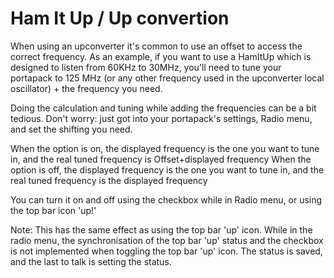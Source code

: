 # Ham It Up / Up convertion

When using an upconverter it's common to use an offset to access the correct frequency. As an example, if you want to use a HamItUp which is designed to listen from 60KHz to 30MHz, you'll need to tune your portapack to 125 MHz (or any other frequency used in the upconverter local oscillator) + the frequency you need.

Doing the calculation and tuning while adding the frequencies can be a bit tedious. Don't worry: just got into your portapack's settings, Radio menu, and set the shifting you need.

When the option is on, the displayed frequency is the one you want to tune in, and the real tuned frequency is Offset+displayed frequency
When the option is off, the displayed frequency is the one you want to tune in, and the real tuned frequency is the displayed frequency 

You can turn it on and off using the checkbox while in Radio menu, or using the top bar icon 'up!' 

Note:  This has the same effect as using the top bar 'up' icon. While in the radio menu, the synchronisation of the top bar 'up' status and the checkbox is not implemented when toggling the top bar 'up' icon. The status is saved, and the last to talk is setting the status.

